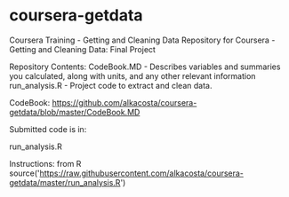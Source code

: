 # coursera-getdata
Coursera Training - Getting and Cleaning Data
Repository for Coursera - Getting and Cleaning Data: Final Project

Repository Contents:
CodeBook.MD - Describes variables and summaries you calculated, along with units, and any other relevant information
run_analysis.R - Project code to extract and clean data.


CodeBook: https://github.com/alkacosta/coursera-getdata/blob/master/CodeBook.MD

Submitted code is in:

run_analysis.R

Instructions: 
from R 
source('https://raw.githubusercontent.com/alkacosta/coursera-getdata/master/run_analysis.R')
